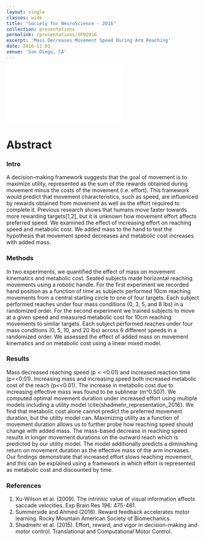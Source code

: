 ```yaml
---
layout: single
classes: wide
title: "Society for NeuroScience - 2016"
collection: presentations
permalink: /presentations/SFN2016
excerpt: 'Mass Decreases Movement Speed During Arm Reaching'
date: 2016-11-01
venue: 'San Diego, CA'
---
```


<embed src="/posters/SFN2016_EffortMass_posterv2.pdf" type="application/pdf" />

# Abstract

### Intro
A decision-making framework suggests that the goal of movement is to maximize utility, represented as the sum of the rewards obtained during movement minus the costs of the movement (i.e. effort). This framework would predict that movement characteristics, such as speed, are influenced by rewards obtained from movement as well as the effort required to complete it. Previous research shows that humans move faster towards more rewarding targets[1,2], but it is unknown how movement effort affects preferred speed. We examined the effect of increasing effort on reaching speed and metabolic cost. We added mass to the hand to test the hypothesis that movement speed decreases and metabolic cost increases with added mass. 

### Methods
In two experiments, we quantified the effect of mass on movement kinematics and metabolic cost. Seated subjects made horizontal reaching movements using a robotic handle. For the first experiment we recorded hand position as a function of time as subjects performed 10cm reaching movements from a central starting circle to one of four targets. Each subject performed reaches under four mass conditions (0, 3, 5, and 8 lbs) in a randomized order. For the second experiment we trained subjects to move at a given speed and measured metabolic cost for 10cm reaching movements to similar targets. Each subject performed reaches under four mass conditions (0, 5, 10, and 20 lbs) across 6 different speeds in a randomized order. We assessed the effect of added mass on movement kinematics and on metabolic cost using a linear mixed model. 

### Results
Mass decreased reaching speed (p$<<$0.01) and increased reaction time (p<<0.01). Increasing mass and increasing speed both increased metabolic cost of the reach (p<<0.01). The increase in metabolic cost due to increasing effective mass was found to be sublinear (m^0.507). We computed optimal movement duration under increased effort using multiple models including a utility model \cite{shadmehr_representation_2016}. We find that metabolic cost alone cannot predict the preferred movement duration, but the utility model can. Maximizing utility as a function of movement duration allows us to further probe how reaching speed should change with added mass. The mass-based decrease in reaching speed results in longer movement durations on the outward reach which is predicted by our utility model. The model additionally predicts a diminishing return on movement duration as the effective mass of the arm increases. Our findings demonstrate that increased effort slows reaching movement, and this can be explained using a framework in which effort is represented as metabolic cost and discounted by time.

### References
1. Xu-Wilson et al. (2009). The intrinsic value of visual information affects saccade velocities. Exp Brain Res 196: 475-481.
2. Summerside and Ahmed (2016). Reward feedback accelerates motor learning. Rocky Mountain American Society of Biomechanics.
3. Shadmehr et al. (2015). Effort, reward, and vigor in decision-making and motor control. Translational and Computational Motor Control.


<!-- 
This paper is about the number 1. The number 2 is left for future work.
<embed src="https://github.com/GBruening/GBruening.github.io/raw/master/images/arm_model/Full2.pdf" type="application/pdf" />

[Download paper here](http://academicpages.github.io/files/paper1.pdf)

Recommended citation: Your Name, You. (2009). "Paper Title Number 1." <i>Journal 1</i>. 1(1). -->